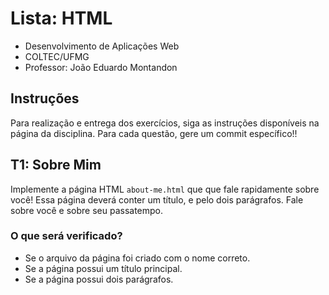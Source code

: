 # Lista: HTML

* Desenvolvimento de Aplicações Web
* COLTEC/UFMG
* Professor: João Eduardo Montandon

## Instruções

Para realização e entrega dos exercícios, siga as instruções disponíveis na página da disciplina.
Para cada questão, gere um commit específico!!

## T1: Sobre Mim

Implemente a página HTML `about-me.html` que que fale rapidamente sobre você! Essa página deverá conter um título, e pelo dois parágrafos. Fale sobre você e sobre seu passatempo.

### O que será verificado?

- Se o arquivo da página foi criado com o nome correto.
- Se a página possui um título principal.
- Se a página possui dois parágrafos.

<!-- 
## T2: Prova de Múltipla Escolha

Elabore uma lista de exercícios com cinco questões de múltipla escolha, que aborda qualquer um dos temas já vistos anteriormente no curso.
As questões deverão ter 4 alternativas, e apenas uma deverá ser a correta.
Nomeie a página como `prova.html`.

Dica: utilize as tags `<ol>` para questões, e `<ul>` para alternativas.


## T3: Prova de Múltipla Escolha - Respostas

Crie a página `gabarito.html` que contenha o gabarito para as questões anteriores.
O gabarito deverá estar organizado no formato de uma tabela de duas colunas, onde a primeira apresenta o número da questão e a segunda apresenta a alternativa correta.

Dica: utilize as tags `<table>`, `<tr>`, `<td>`.

## T4: Formulário de cadastro

Crie um arquivo `formulario.html` e implemente um formulário HTML conforme a imagem a seguir:

![Formulário](form.png) -->